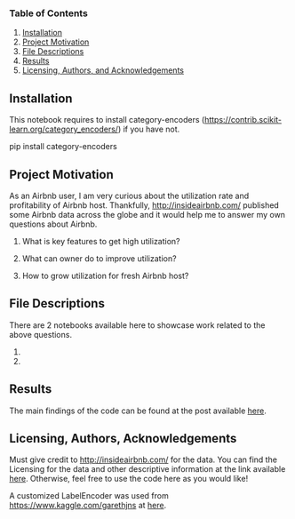 ### Table of Contents

1. [Installation](#installation)
2. [Project Motivation](#motivation)
3. [File Descriptions](#files)
4. [Results](#results)
5. [Licensing, Authors, and Acknowledgements](#licensing)

## Installation <a name="installation"></a>

This notebook requires to install category-encoders (https://contrib.scikit-learn.org/category_encoders/) if you have not.

pip install category-encoders

## Project Motivation<a name="motivation"></a>

As an Airbnb user, I am very curious about the utilization rate and profitability of Airbnb host. Thankfully, http://insideairbnb.com/ published some Airbnb data across the globe and it would help me to answer my own questions about Airbnb.

1.  What is key features to get high utilization?
 
 2. What can owner do to improve utilization?
 
 3. How to grow utilization for fresh Airbnb host?

## File Descriptions <a name="files"></a>

There are 2 notebooks available here to showcase work related to the above questions.

1.

2.

## Results<a name="results"></a>

The main findings of the code can be found at the post available [here](https://bmen689.medium.com/how-to-maximize-utilization-of-your-airbnb-e17850344854).

## Licensing, Authors, Acknowledgements<a name="licensing"></a>

Must give credit to http://insideairbnb.com/ for the data.  You can find the Licensing for the data and other descriptive information at the link available [here](http://insideairbnb.com/about.html#disclaimers).  Otherwise, feel free to use the code here as you would like! 

A customized LabelEncoder was used from https://www.kaggle.com/garethjns at [here](https://www.kaggle.com/garethjns/titanicsexism-fairness-in-ml).
